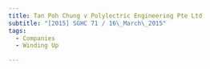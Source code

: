 ```yaml
---
title: Tan Poh Chung v Polylectric Engineering Pte Ltd 
subtitle: "[2015] SGHC 71 / 16\_March\_2015"
tags:
  - Companies
  - Winding Up

---
```



